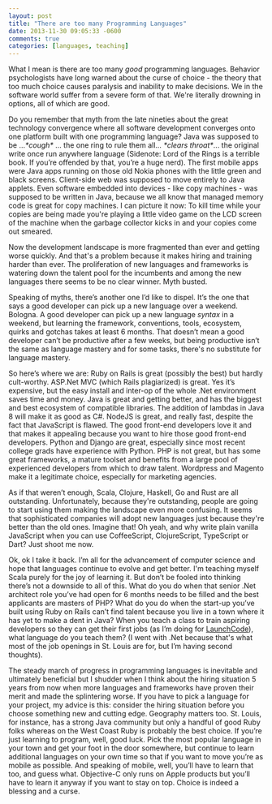 ```yaml
---
layout: post
title: "There are too many Programming Languages"
date: 2013-11-30 09:05:33 -0600
comments: true
categories: [languages, teaching] 
---
```


What I mean is there are too many *good* programming languages. Behavior psychologists have long warned about the curse of choice - the theory that too much choice causes paralysis and inability to make decisions. We in the software world suffer from a severe form of that. We're literally drowning in options, all of which are good.

Do you remember that myth from the late nineties about the great technology convergence where all software development converges onto one platform built with one programming language? Java was supposed to be ...*\*cough\** … the one ring to rule them all… *\*clears throat\**... the original write once run anywhere language (Sidenote: Lord of the Rings is a terrible book. If you’re offended by that, you’re a huge nerd). The first mobile apps were Java apps running on those old Nokia phones with the little green and black screens. Client-side web was supposed to move entirely to Java applets. Even software embedded into devices - like copy machines - was supposed to be written in Java, because we all know that managed memory code is great for copy machines. I can picture it now: To kill time while your copies are being made you're playing a little video game on the LCD screen of the machine when the garbage collector kicks in and your copies come out smeared.

Now the development landscape is more fragmented than ever and getting worse quickly. And that's a problem because it makes hiring and training harder than ever. The proliferation of new languages and frameworks is watering down the talent pool for the incumbents and among the new languages there seems to be no clear winner. Myth busted.
<!--more-->
Speaking of myths, there’s another one I’d like to dispel. It’s the one that says a good developer can pick up a new language over a weekend. Bologna. A good developer can pick up a new language *syntax* in a weekend, but learning the framework, conventions, tools, ecosystem, quirks and gotchas takes at least 6 months. That doesn’t mean a good developer can’t be productive after a few weeks, but being productive isn’t the same as language mastery and for some tasks, there's no substitute for language mastery.

So here’s where we are: Ruby on Rails is great (possibly the best) but hardly cult-worthy. ASP.Net MVC (which Rails plagiarized) is great. Yes it’s expensive, but the easy install and inter-op of the whole .Net environment saves time and money. Java is great and getting better, and has the biggest and best ecosystem of compatible libraries. The addition of lambdas in Java 8 will make it as good as C#. NodeJS is great, and really fast, despite the fact that JavaScript is flawed. The good front-end developers love it and that makes it appealing because you want to hire those good front-end developers. Python and Django are great, especially since most recent college grads have experience with Python. PHP is not great, but has some great frameworks, a mature toolset and benefits from a large pool of experienced developers from which to draw talent. Wordpress and Magento make it a legitimate choice, especially for marketing agencies. 

As if that weren’t enough, Scala, Clojure, Haskell, Go and Rust are all outstanding. Unfortunately, because they're outstanding, people are going to start using them making the landscape even more confusing. It seems that sophisticated companies will adopt new languages just because they're better than the old ones. Imagine that! Oh yeah, and why write plain vanilla JavaScript when you can use CoffeeScript, ClojureScript, TypeScript or Dart? Just shoot me now.

Ok, ok I take it back. I’m all for the advancement of computer science and hope that languages continue to evolve and get better. I'm teaching myself Scala purely for the joy of learning it. But don’t be fooled into thinking there’s not a downside to all of this. What do you do when that senior .Net architect role you’ve had open for 6 months needs to be filled and the best applicants are masters of PHP? What do you do when the start-up you’ve built using Ruby on Rails can’t find talent because you live in a town where it has yet to make a dent in Java? When you teach a class to train aspiring developers so they can get their first jobs (as I’m doing for [LaunchCode](http://launchcodestl.com)), what language do you teach them? (I went with .Net because that's what most of the job openings in St. Louis are for, but I’m having second thoughts).

The steady march of progress in programming languages is inevitable and ultimately beneficial but I shudder when I think about the hiring situation 5 years from now when more languages and frameworks have proven their merit and made the splintering worse. If you have to pick a language for your project, my advice is this: consider the hiring situation before you choose something new and cutting edge. Geography matters too. St. Louis, for instance, has a strong Java community but only a handful of good Ruby folks whereas on the West Coast Ruby is probably the best choice. If you’re just learning to program, well, good luck. Pick the most popular language in your town and get your foot in the door somewhere, but continue to learn additional languages on your own time so that if you want to move you’re as mobile as possible. And speaking of mobile, well, you’ll have to learn that too, and guess what. Objective-C only runs on Apple products but you’ll have to learn it anyway if you want to stay on top. Choice is indeed a blessing and a curse.


